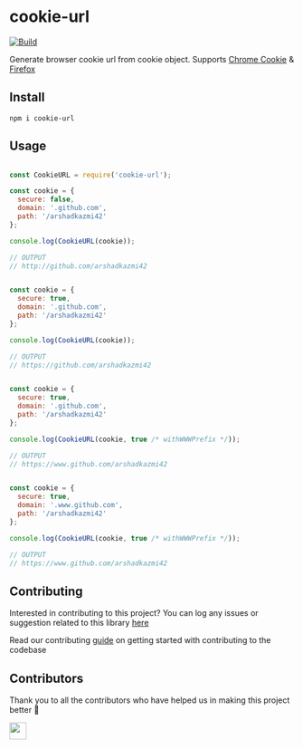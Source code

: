 # cookie-url

[![Build](https://github.com/arshadkazmi42/cookie-url/actions/workflows/nodejs.yml/badge.svg)](https://github.com/arshadkazmi42/cookie-url/actions/workflows/nodejs.yml)

Generate browser cookie url from cookie object. Supports [Chrome Cookie](https://developer.chrome.com/extensions/cookies#type-Cookie) & [Firefox](https://developer.mozilla.org/en-US/docs/Mozilla/Add-ons/WebExtensions/API/cookies/Cookie#Type)

## Install

```
npm i cookie-url
```

## Usage

```javascript

const CookieURL = require('cookie-url');

const cookie = {
  secure: false,
  domain: '.github.com',
  path: '/arshadkazmi42'
};

console.log(CookieURL(cookie));

// OUTPUT
// http://github.com/arshadkazmi42


const cookie = {
  secure: true,
  domain: '.github.com',
  path: '/arshadkazmi42'
};

console.log(CookieURL(cookie));

// OUTPUT
// https://github.com/arshadkazmi42


const cookie = {
  secure: true,
  domain: '.github.com',
  path: '/arshadkazmi42'
};

console.log(CookieURL(cookie, true /* withWWWPrefix */));

// OUTPUT
// https://www.github.com/arshadkazmi42


const cookie = {
  secure: true,
  domain: '.www.github.com',
  path: '/arshadkazmi42'
};

console.log(CookieURL(cookie, true /* withWWWPrefix */));

// OUTPUT
// https://www.github.com/arshadkazmi42

```

## Contributing

Interested in contributing to this project?
You can log any issues or suggestion related to this library [here](https://github.com/arshadkazmi42/cookie-url/issues/new)

Read our contributing [guide](CONTRIBUTING.md) on getting started with contributing to the codebase

## Contributors

Thank you to all the contributors who have helped us in making this project better :raised_hands:

<a href="https://github.com/arshadkazmi42"><img src="https://github.com/arshadkazmi42.png" width="30" /></a>
